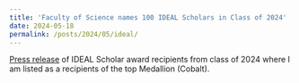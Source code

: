 ```yaml
---
title: 'Faculty of Science names 100 IDEAL Scholars in Class of 2024'
date: 2024-05-18
permalink: /posts/2024/05/ideal/
---
```


[Press release](https://uwaterloo.ca/science/news/faculty-science-names-100-ideal-scholars-class-2024) of IDEAL Scholar award recipients from class of 2024 where I am listed as a recipients of the top Medallion (Cobalt).
